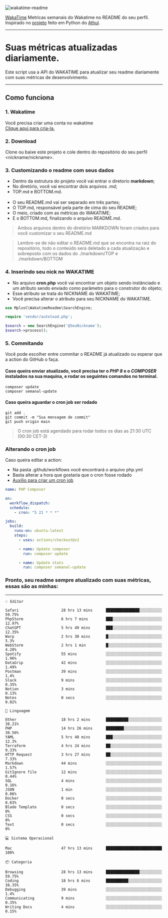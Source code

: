 ![wakatime-readme](https://socialify.git.ci/bymatheus/wakatime-readme/image?description=1&descriptionEditable=M%C3%A9tricas%20semanais%20do%20Wakatime%20no%20seu%20README%20de%20perfil.&font=KoHo&forks=1&language=1&owner=1&pattern=Signal&stargazers=1&theme=Dark)

[WakaTime](https://wakatime.com) Metricas semanais do Wakatime no README do seu perfil. <br>
Inspirado no [projeto](https://github.com/athul/waka-readme) feito em Python do [Athul](https://github.com/athul).
___

# Suas métricas atualizadas diariamente.
Este script usa a API do WAKATIME para atualizar seu readme diariamente com suas métricas de desenvolvimento.

___

## Como funciona

### 1. Wakatime
Você precisa criar uma conta no wakatime <br>
[Clique aqui para cria-la.](https://wakatime.com) 

### 2. Download
Clone ou baixe este projeto e cole dentro do repositório do seu perfil <nickname/nickname>.

### 3. Customizando o readme com seus dados
- Dentro da estrutura do projeto você vai entrar o diretorio **markdown**;  
- No diretório, você vai encontrar dois arquivos *.md*;
- TOP.md e BOTTOM.md.
<br><br>
- O seu README.md vai ser separado em três partes; 
- O TOP.md, responsável pela parte de cima do seu README;
- O meio, criado com as métricas do WAKATIME;
- E o BOTTOM.md, finalizando o arquivo README.md.<br>

> Ambos arquivos dentro do diretório MARKDOWN foram criados para você customizar o seu README.md

> Lembre-se de não editar o README.md que se encontra na raiz do repositório, todo o conteúdo será deletado a cada atualização e sobreposto com os dados do ./markdown/TOP e ./markdown/BOTTOM

### 4. Inserindo seu nick no WAKATIME
- No arquivo **cron.php** você vai encontrar um objeto sendo instânciado e um atributo sendo enviado como parâmetro para o construtor do objeto;
- Esse atributo se trata do NICKNAME do WAKATIME;
- Você precisa alterar o atributo para seu NICKNAME do WAKATIME.

```php
use MplusC\WakatimeReadme\SearchEngine;

require 'vendor/autoload.php';

$search = new SearchEngine('@SeuNickname');
$search->process();
```

### 5. Commitando
Você pode escolher entre commitar o README já atualizado ou esperar que a action do GitHub o faça. <br>

#### Caso queira enviar atualizado, você precisa ter o *PHP 8* e o *COMPOSER* instalados na sua maquina, e rodar os seguintes comandos no terminal.
```composer
composer update
composer semanal-update 
```

#### Caso queira aguardar o cron job ser rodado 
```git 
git add .
git commit -m "Sua mensagem de commit"
git push origin main
```

>O cron job está agendado para rodar todos os dias as 21:30 UTC (00:30 CET-3) 

### Alterando o cron job
Caso queira editar a action:

- Na pasta .github/workflows você encontrará o arquivo php.yml
- Basta alterar a hora que gostaria que o cron fosse rodado
- [Auxilio para criar um cron job](https://crontab.guru)

```yml
name: PHP Composer

on:
  workflow_dispatch:
  schedule:
    - cron: "5 21 * * *"

jobs:
  build:
    runs-on: ubuntu-latest
    steps:
      - uses: actions/checkout@v2

      - name: Update composer
        run: composer update

      - name: Update stats
        run: composer semanal-update
```

### Pronto, seu readme sempre atualizado com suas métricas, essas são as minhas:

___
```text
💡 Editor

Safari                   28 hrs 13 mins      ███████████████░░░░░░░░░░     59.75%
PhpStorm                 6 hrs 7 mins        ███░░░░░░░░░░░░░░░░░░░░░░     12.97%
ChatGPT                  5 hrs 49 mins       ███░░░░░░░░░░░░░░░░░░░░░░     12.35%
Warp                     2 hrs 30 mins       █░░░░░░░░░░░░░░░░░░░░░░░░       5.3%
WebStorm                 2 hrs 1 min         █░░░░░░░░░░░░░░░░░░░░░░░░      4.28%
Spotify                  55 mins             ░░░░░░░░░░░░░░░░░░░░░░░░░      1.96%
DataGrip                 42 mins             ░░░░░░░░░░░░░░░░░░░░░░░░░      1.49%
Postman                  39 mins             ░░░░░░░░░░░░░░░░░░░░░░░░░       1.4%
Slack                    9 mins              ░░░░░░░░░░░░░░░░░░░░░░░░░      0.35%
Notion                   3 mins              ░░░░░░░░░░░░░░░░░░░░░░░░░      0.13%
Notes                    0 secs              ░░░░░░░░░░░░░░░░░░░░░░░░░      0.02%
```
```text
💬 Linguagem

Other                    18 hrs 2 mins       ██████████░░░░░░░░░░░░░░░     38.21%
PHP                      14 hrs 26 mins      ████████░░░░░░░░░░░░░░░░░     30.56%
YAML                     5 hrs 48 mins       ███░░░░░░░░░░░░░░░░░░░░░░      12.3%
Terraform                4 hrs 24 mins       ██░░░░░░░░░░░░░░░░░░░░░░░      9.33%
HTTP Request             3 hrs 27 mins       ██░░░░░░░░░░░░░░░░░░░░░░░      7.33%
Markdown                 44 mins             ░░░░░░░░░░░░░░░░░░░░░░░░░      1.57%
GitIgnore file           12 mins             ░░░░░░░░░░░░░░░░░░░░░░░░░      0.44%
SQL                      4 mins              ░░░░░░░░░░░░░░░░░░░░░░░░░      0.16%
JSON                     1 min               ░░░░░░░░░░░░░░░░░░░░░░░░░      0.06%
Docker                   0 secs              ░░░░░░░░░░░░░░░░░░░░░░░░░      0.03%
Blade Template           0 secs              ░░░░░░░░░░░░░░░░░░░░░░░░░         0%
CSS                      0 secs              ░░░░░░░░░░░░░░░░░░░░░░░░░         0%
Text                     0 secs              ░░░░░░░░░░░░░░░░░░░░░░░░░         0%
```
```text
💻 Sistema Operacional

Mac                      47 hrs 13 mins      █████████████████████████       100%
```
```text
📦 Categoria

Browsing                 28 hrs 13 mins      ███████████████░░░░░░░░░░     59.75%
Coding                   18 hrs 6 mins       ██████████░░░░░░░░░░░░░░░     38.35%
Debugging                39 mins             ░░░░░░░░░░░░░░░░░░░░░░░░░       1.4%
Communicating            9 mins              ░░░░░░░░░░░░░░░░░░░░░░░░░      0.35%
Writing Docs             4 mins              ░░░░░░░░░░░░░░░░░░░░░░░░░      0.15%
```
